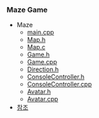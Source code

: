 ### Maze Game
* Maze
  * [main.cpp]()
  * [Map.h]()
  * [Map.c]()
  * [Game.h]()
  * [Game.cpp]()
  * [Direction.h]()
  * [ConsoleController.h]()
  * [ConsoleController.cpp]()
  * [Avatar.h]()
  * [Avatar.cpp]()
* [참조]()
